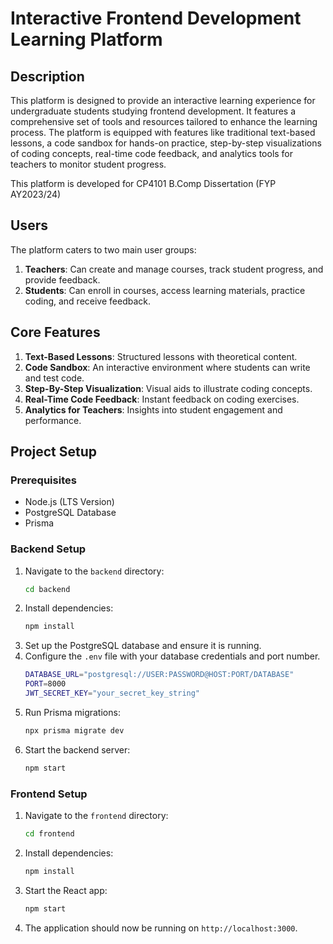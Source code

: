 # Interactive Frontend Development Learning Platform

## Description

This platform is designed to provide an interactive learning experience for undergraduate students studying frontend development. It features a comprehensive set of tools and resources tailored to enhance the learning process. The platform is equipped with features like traditional text-based lessons, a code sandbox for hands-on practice, step-by-step visualizations of coding concepts, real-time code feedback, and analytics tools for teachers to monitor student progress.

This platform is developed for CP4101 B.Comp Dissertation (FYP AY2023/24)

## Users

The platform caters to two main user groups:
1. **Teachers**: Can create and manage courses, track student progress, and provide feedback.
2. **Students**: Can enroll in courses, access learning materials, practice coding, and receive feedback.

## Core Features

1. **Text-Based Lessons**: Structured lessons with theoretical content.
2. **Code Sandbox**: An interactive environment where students can write and test code.
3. **Step-By-Step Visualization**: Visual aids to illustrate coding concepts.
4. **Real-Time Code Feedback**: Instant feedback on coding exercises.
5. **Analytics for Teachers**: Insights into student engagement and performance.

## Project Setup

### Prerequisites

- Node.js (LTS Version)
- PostgreSQL Database
- Prisma

### Backend Setup

1. Navigate to the `backend` directory:
   ```bash
   cd backend
   ```
2. Install dependencies:
   ```bash
   npm install
   ```
3. Set up the PostgreSQL database and ensure it is running.
4. Configure the `.env` file with your database credentials and port number.
   ```bash
   DATABASE_URL="postgresql://USER:PASSWORD@HOST:PORT/DATABASE"
   PORT=8000
   JWT_SECRET_KEY="your_secret_key_string"
   ```
5. Run Prisma migrations:
   ```bash
   npx prisma migrate dev
   ```
6. Start the backend server:
   ```bash
   npm start
   ```

### Frontend Setup

1. Navigate to the `frontend` directory:
   ```bash
   cd frontend
   ```
2. Install dependencies:
   ```bash
   npm install
   ```
3. Start the React app:
   ```bash
   npm start
   ```
4. The application should now be running on `http://localhost:3000`.